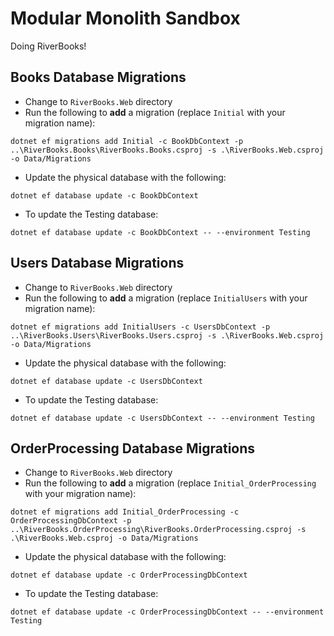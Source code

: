 # Modular Monolith Sandbox

Doing RiverBooks!

## Books Database Migrations

- Change to `RiverBooks.Web` directory
- Run the following to **add** a migration (replace `Initial` with your migration name):

```
dotnet ef migrations add Initial -c BookDbContext -p ..\RiverBooks.Books\RiverBooks.Books.csproj -s .\RiverBooks.Web.csproj -o Data/Migrations
```

- Update the physical database with the following:

```
dotnet ef database update -c BookDbContext
```

- To update the Testing database:

```
dotnet ef database update -c BookDbContext -- --environment Testing
```

## Users Database Migrations

- Change to `RiverBooks.Web` directory
- Run the following to **add** a migration (replace `InitialUsers` with your migration name):

```
dotnet ef migrations add InitialUsers -c UsersDbContext -p ..\RiverBooks.Users\RiverBooks.Users.csproj -s .\RiverBooks.Web.csproj -o Data/Migrations
```

- Update the physical database with the following:

```
dotnet ef database update -c UsersDbContext
```

- To update the Testing database:

```
dotnet ef database update -c UsersDbContext -- --environment Testing
```

## OrderProcessing Database Migrations

- Change to `RiverBooks.Web` directory
- Run the following to **add** a migration (replace `Initial_OrderProcessing` with your migration name):

```
dotnet ef migrations add Initial_OrderProcessing -c OrderProcessingDbContext -p ..\RiverBooks.OrderProcessing\RiverBooks.OrderProcessing.csproj -s .\RiverBooks.Web.csproj -o Data/Migrations
```

- Update the physical database with the following:

```
dotnet ef database update -c OrderProcessingDbContext
```

- To update the Testing database:

```
dotnet ef database update -c OrderProcessingDbContext -- --environment Testing
```
